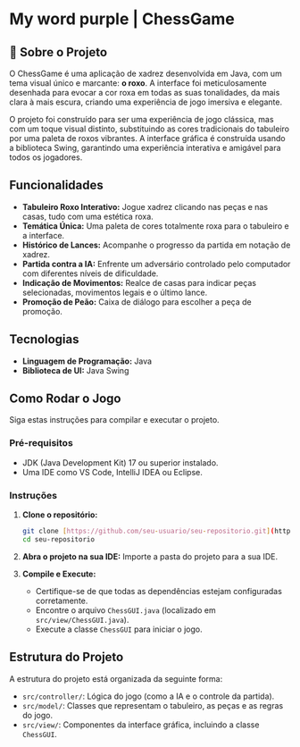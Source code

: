 # My word purple | ChessGame

## 📖 Sobre o Projeto

O ChessGame é uma aplicação de xadrez desenvolvida em Java, com um tema visual único e marcante: **o roxo**. A interface foi meticulosamente desenhada para evocar a cor roxa em todas as suas tonalidades, da mais clara à mais escura, criando uma experiência de jogo imersiva e elegante.

O projeto foi construído para ser uma experiência de jogo clássica, mas com um toque visual distinto, substituindo as cores tradicionais do tabuleiro por uma paleta de roxos vibrantes. A interface gráfica é construída usando a biblioteca Swing, garantindo uma experiência interativa e amigável para todos os jogadores.

## Funcionalidades

  - **Tabuleiro Roxo Interativo:** Jogue xadrez clicando nas peças e nas casas, tudo com uma estética roxa.
  - **Temática Única:** Uma paleta de cores totalmente roxa para o tabuleiro e a interface.
  - **Histórico de Lances:** Acompanhe o progresso da partida em notação de xadrez.
  - **Partida contra a IA:** Enfrente um adversário controlado pelo computador com diferentes níveis de dificuldade.
  - **Indicação de Movimentos:** Realce de casas para indicar peças selecionadas, movimentos legais e o último lance.
  - **Promoção de Peão:** Caixa de diálogo para escolher a peça de promoção.

## Tecnologias

  - **Linguagem de Programação:** Java
  - **Biblioteca de UI:** Java Swing

## Como Rodar o Jogo

Siga estas instruções para compilar e executar o projeto.

### Pré-requisitos

  - JDK (Java Development Kit) 17 ou superior instalado.
  - Uma IDE como VS Code, IntelliJ IDEA ou Eclipse.

### Instruções

1.  **Clone o repositório:**

    ```bash
    git clone [https://github.com/seu-usuario/seu-repositorio.git](https://github.com/seu-usuario/seu-repositorio.git)
    cd seu-repositorio
    ```

2.  **Abra o projeto na sua IDE:**
    Importe a pasta do projeto para a sua IDE.

3.  **Compile e Execute:**

      - Certifique-se de que todas as dependências estejam configuradas corretamente.
      - Encontre o arquivo `ChessGUI.java` (localizado em `src/view/ChessGUI.java`).
      - Execute a classe `ChessGUI` para iniciar o jogo.

## Estrutura do Projeto

A estrutura do projeto está organizada da seguinte forma:

  - `src/controller/`: Lógica do jogo (como a IA e o controle da partida).
  - `src/model/`: Classes que representam o tabuleiro, as peças e as regras do jogo.
  - `src/view/`: Componentes da interface gráfica, incluindo a classe `ChessGUI`.